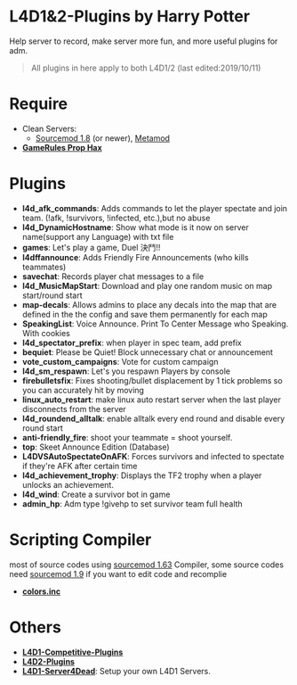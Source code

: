 # L4D1&2-Plugins  by Harry Potter
Help server to record, make server more fun, and more useful plugins for adm.
> All plugins in here apply to both L4D1/2 (last edited:2019/10/11)
# Require
* Clean Servers:
  * [Sourcemod 1.8](https://www.sourcemod.net/downloads.php?branch=1.8-dev) (or newer), [Metamod](https://www.metamodsource.net/downloads.php?branch=stable)
* <b>[GameRules Prop Hax](https://forums.alliedmods.net/showthread.php?t=154217)</b>
# Plugins
* <b>l4d_afk_commands</b>: Adds commands to let the player spectate and join team. (!afk, !survivors, !infected, etc.),but no abuse
* <b>l4d_DynamicHostname</b>: Show what mode is it now on server name(support any Language) with txt file
* <b>games</b>: Let's play a game, Duel 決鬥!!
* <b>l4dffannounce</b>: Adds Friendly Fire Announcements (who kills teammates)
* <b>savechat</b>: Records player chat messages to a file
* <b>l4d_MusicMapStart</b>: Download and play one random music on map start/round start
* <b>map-decals</b>: Allows admins to place any decals into the map that are defined in the the config and save them permanently for each map
* <b>SpeakingList</b>: Voice Announce. Print To Center Message who Speaking. With cookies
* <b>l4d_spectator_prefix</b>: when player in spec team, add prefix
* <b>bequiet</b>: Please be Quiet! Block unnecessary chat or announcement
* <b>vote_custom_campaigns</b>: Vote for custom campaign
* <b>l4d_sm_respawn</b>: Let's you respawn Players by console
* <b>firebulletsfix</b>: Fixes shooting/bullet displacement by 1 tick problems so you can accurately hit by moving
* <b>linux_auto_restart</b>: make linux auto restart server when the last player disconnects from the server
* <b>l4d_roundend_alltalk</b>: enable alltalk every end round and disable every round start
* <b>anti-friendly_fire</b>: shoot your teammate = shoot yourself.
* <b>top</b>: Skeet Announce Edition (Database)
* <b>L4DVSAutoSpectateOnAFK</b>: Forces survivors and infected to spectate if they're AFK after certain time
* <b>l4d_achievement_trophy</b>: Displays the TF2 trophy when a player unlocks an achievement.
* <b>l4d_wind</b>: Create a survivor bot in game
* <b>admin_hp</b>: Adm type !givehp to set survivor team full health
# Scripting Compiler
most of source codes using [sourcemod 1.63](http://sourcemod.otstrel.ru) Compiler, some source codes need [sourcemod 1.9](https://www.sourcemod.net/downloads.php?branch=1.9-dev) if you want to edit code and recomplie
* <b>[colors.inc](https://forums.alliedmods.net/showthread.php?t=96831)</b>
# Others
* <b>[L4D1-Competitive-Plugins](https://github.com/fbef0102/L4D1-Competitive-Plugins)</b>
* <b>[L4D2-Plugins](https://github.com/fbef0102/L4D2-Plugins)</b>
* <b>[L4D1-Server4Dead](https://github.com/fbef0102/L4D1-Server4Dead)</b>: Setup your own L4D1 Servers.
